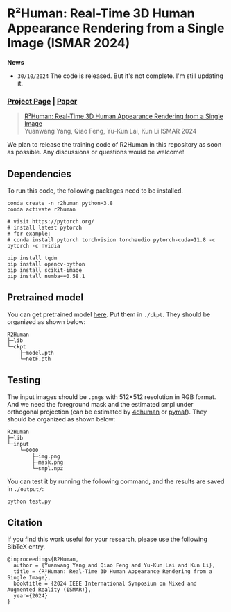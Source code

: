 # R²Human: Real-Time 3D Human Appearance Rendering from a Single Image (ISMAR 2024)

**News**

* `30/10/2024` The code is released. But it's not complete. I'm still updating it. 

### [Project Page](https://cic.tju.edu.cn/faculty/likun/projects/R2Human) | [Paper](https://arxiv.org/pdf/2312.05826) 

> [R²Human: Real-Time 3D Human Appearance Rendering from a Single Image](https://arxiv.org/pdf/2312.05826)  
> Yuanwang Yang, Qiao Feng, Yu-Kun Lai, Kun Li
> ISMAR 2024

We plan to release the training code of R2Human in this repository as soon as possible. Any discussions or questions would be welcome!


## Dependencies

To run this code, the following packages need to be installed.

```
conda create -n r2human python=3.8
conda activate r2human

# visit https://pytorch.org/
# install latest pytorch
# for example:
# conda install pytorch torchvision torchaudio pytorch-cuda=11.8 -c pytorch -c nvidia

pip install tqdm
pip install opencv-python
pip install scikit-image
pip install numba==0.58.1
```


## Pretrained model

You can get pretrained model [here](https://drive.google.com/drive/folders/1zeKXJo3bQdQGqkgqSMpmbO7D7-A3F6ds?usp=sharing). Put them in `./ckpt`. They should be organized as shown below:
```
R2Human
├─lib
└─ckpt
    ├─model.pth
    └─netF.pth
```

## Testing
The input images should be `.png`s with 512*512 resolution in RGB format. And we need the foreground mask and the estimated smpl under orthogonal projection (can be estimated by [4dhuman](https://github.com/shubham-goel/4D-Humans) or [pymaf](https://github.com/HongwenZhang/PyMAF)). They should be organized as shown below:
```
R2Human
├─lib
└─input
    └─0000
        ├─img.png
        ├─mask.png
        └─smpl.npz
```
You can test it by running the following command, and the results are saved in `./output/`:
```
python test.py
```

## Citation
If you find this work useful for your research, please use the following BibTeX entry. 


```
@inproceedings{R2Human,
  author = {Yuanwang Yang and Qiao Feng and Yu-Kun Lai and Kun Li},
  title = {R²Human: Real-Time 3D Human Appearance Rendering from a Single Image},
  booktitle = {2024 IEEE International Symposium on Mixed and Augmented Reality (ISMAR)},
  year={2024}
}
```




